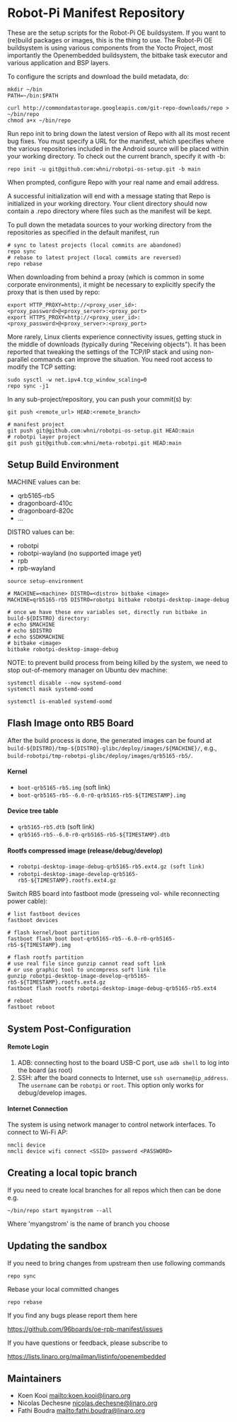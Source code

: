 Robot-Pi Manifest Repository
=================

These are the setup scripts for the Robot-Pi OE buildsystem. If you want to (re)build packages or images, this is the thing to use.
The Robot-Pi OE buildsystem is using various components from the Yocto Project, most importantly the Openembedded buildsystem, the bitbake task executor and various application and BSP layers.

To configure the scripts and download the build metadata, do:
```
mkdir ~/bin
PATH=~/bin:$PATH

curl http://commondatastorage.googleapis.com/git-repo-downloads/repo > ~/bin/repo
chmod a+x ~/bin/repo
```
Run repo init to bring down the latest version of Repo with all its most recent bug fixes. You must specify a URL for the manifest, which specifies where the various repositories included in the Android source will be placed within your working directory. To check out the current branch, specify it with -b:
```
repo init -u git@github.com:whni/robotpi-os-setup.git -b main
```
When prompted, configure Repo with your real name and email address.

A successful initialization will end with a message stating that Repo is initialized in your working directory. Your client directory should now contain a .repo directory where files such as the manifest will be kept.

To pull down the metadata sources to your working directory from the repositories as specified in the default manifest, run
```
# sync to latest projects (local commits are abandoned)
repo sync
# rebase to latest project (local commits are reversed)
repo rebase
```
When downloading from behind a proxy (which is common in some corporate environments), it might be necessary to explicitly specify the proxy that is then used by repo:
```
export HTTP_PROXY=http://<proxy_user_id>:<proxy_password>@<proxy_server>:<proxy_port>
export HTTPS_PROXY=http://<proxy_user_id>:<proxy_password>@<proxy_server>:<proxy_port>
```
More rarely, Linux clients experience connectivity issues, getting stuck in the middle of downloads (typically during "Receiving objects"). It has been reported that tweaking the settings of the TCP/IP stack and using non-parallel commands can improve the situation. You need root access to modify the TCP setting:
```
sudo sysctl -w net.ipv4.tcp_window_scaling=0
repo sync -j1
```
In any sub-project/repository, you can push your commit(s) by:
```
git push <remote_url> HEAD:<remote_branch>

# manifest project
git push git@github.com:whni/robotpi-os-setup.git HEAD:main
# robotpi layer project
git push git@github.com:whni/meta-robotpi.git HEAD:main
```

Setup Build Environment
-----------------

MACHINE values can be:
* qrb5165-rb5
* dragonboard-410c
* dragonboard-820c
* ...

DISTRO values can be:
* robotpi
* robotpi-wayland (no supported image yet)
* rpb
* rpb-wayland

```
source setup-environment

# MACHINE=<machine> DISTRO=<distro> bitbake <image>
MACHINE=qrb5165-rb5 DISTRO=robotpi bitbake robotpi-desktop-image-debug

# once we have these env variables set, directly run bitbake in build-${DISTRO} directory:
# echo $MACHINE
# echo $DISTRO
# echo $SDKMACHINE
# bitbake <image>
bitbake robotpi-desktop-image-debug
```

NOTE: to prevent build process from being killed by the system, we need to stop out-of-memory manager on Ubuntu dev machine:
```
systemctl disable --now systemd-oomd
systemctl mask systemd-oomd

systemctl is-enabled systemd-oomd
```


Flash Image onto RB5 Board
-----------------------------
After the build process is done, the generated images can be found at `build-${DISTRO}/tmp-${DISTRO}-glibc/deploy/images/${MACHINE}/`, e.g., 
`build-robotpi/tmp-robotpi-glibc/deploy/images/qrb5165-rb5/`.

#### Kernel
- `boot-qrb5165-rb5.img` (soft link)
- `boot-qrb5165-rb5--6.0-r0-qrb5165-rb5-${TIMESTAMP}.img`

#### Device tree table
- `qrb5165-rb5.dtb` (soft link)
- `qrb5165-rb5--6.0-r0-qrb5165-rb5-${TIMESTAMP}.dtb`

#### Rootfs compressed image (release/debug/develop)
- `robotpi-desktop-image-debug-qrb5165-rb5.ext4.gz (soft link)`
- `robotpi-desktop-image-develop-qrb5165-rb5-${TIMESTAMP}.rootfs.ext4.gz`

Switch RB5 board into fastboot mode (presseing vol- while reconnecting power cable):
```
# list fastboot devices
fastboot devices

# flash kernel/boot partition
fastboot flash boot boot-qrb5165-rb5--6.0-r0-qrb5165-rb5-${TIMESTAMP}.img

# flash rootfs partition
# use real file since gunzip cannot read soft link
# or use graphic tool to uncompress soft link file
gunzip robotpi-desktop-image-develop-qrb5165-rb5-${TIMESTAMP}.rootfs.ext4.gz
fastboot flash rootfs robotpi-desktop-image-debug-qrb5165-rb5.ext4

# reboot
fastboot reboot
```

System Post-Configuration
-----------------------------
#### Remote Login
1. ADB: connecting host to the board USB-C port, use `adb shell` to log into the board (as root)
2. SSH: after the board connects to Internet, use `ssh username@ip_address`. The `username` can be `robotpi` or `root`.
   This option only works for debug/develop images.

#### Internet Connection
The system is using network manager to control network interfaces. To connect to Wi-Fi AP:
```
nmcli device
nmcli device wifi connect <SSID> password <PASSWORD>
```

Creating a local topic branch
-----------------------------

If you need to create local branches for all repos which then can be done e.g.
```
~/bin/repo start myangstrom --all
```
Where 'myangstrom' is the name of branch you choose

Updating the sandbox
--------------------

If you need to bring changes from upstream then use following commands
```
repo sync
```
Rebase your local committed changes
```
repo rebase
```
If you find any bugs please report them here

https://github.com/96boards/oe-rpb-manifest/issues

If you have questions or feedback, please subscribe to

https://lists.linaro.org/mailman/listinfo/openembedded

Maintainers
-------------------------

* Koen Kooi <mailto:koen.kooi@linaro.org>
* Nicolas Dechesne <nicolas.dechesne@linaro.org>
* Fathi Boudra <mailto:fathi.boudra@linaro.org>
